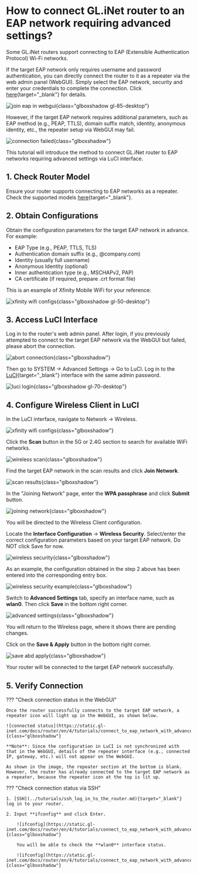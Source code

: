 # How to connect GL.iNet router to an EAP network requiring advanced settings?

Some GL.iNet routers support connecting to EAP (Extensible Authentication Protocol) Wi-Fi networks.

If the target EAP network only requires username and password authentication, you can directly connect the router to it as a repeater via the web admin panel (WebGUI). Simply select the EAP network, security and enter your credentials to complete the connection. Click [here](../tutorials/eap.md){target="_blank"} for details.

![join eap in webgui](https://static.gl-inet.com/docs/router/en/4/tutorials/connect_to_eap_network_with_advanced_settings/join_eap_in_webgui.jpg){class="glboxshadow gl-85-desktop"}

However, if the target EAP network requires additional parameters, such as EAP method (e.g., PEAP, TTLS), domain suffix match, identity, anonymous identity, etc., the repeater setup via WebGUI may fail.

![connection failed](https://static.gl-inet.com/docs/router/en/4/tutorials/connect_to_eap_network_with_advanced_settings/connection_failed.png){class="glboxshadow"}

This tutorial will introduce the method to connect GL.iNet router to EAP networks requiring advanced settings via LuCI interface.

## 1. Check Router Model

Ensure your router supports connecting to EAP networks as a repeater. Check the supported models [here](../tutorials/eap.md){target="_blank"}.

## 2. Obtain Configurations 

Obtain the configuration parameters for the target EAP network in advance. For example: 

- EAP Type (e.g., PEAP, TTLS, TLS)
- Authentication domain suffix (e.g., @company.com)
- Identity (usually full username)
- Anonymous Identity (optional)
- Inner authentication type (e.g., MSCHAPv2, PAP)
- CA certificate (if required, prepare .crt format file)

This is an example of Xfinity Mobile WiFi for your reference:

![xfinity wifi configs](https://static.gl-inet.com/docs/router/en/4/tutorials/connect_to_eap_network_with_advanced_settings/xfinity_mobile_config.png){class="glboxshadow gl-50-desktop"}

## 3. Access LuCI Interface

Log in to the router's web admin panel. After login, if you previously attempted to connect to the target EAP network via the WebGUI but failed, please abort the connection.

![abort connection](https://static.gl-inet.com/docs/router/en/4/tutorials/connect_to_eap_network_with_advanced_settings/abort_connection.png){class="glboxshadow"}

Then go to SYSTEM -> Advanced Settings -> Go to LuCI. Log in to the [LuCI](../faq/what_is_luci.md){target="_blank"} interface with the same admin password.

![luci login](https://static.gl-inet.com/docs/router/en/4/tutorials/connect_to_eap_network_with_advanced_settings/luci_login.jpg){class="glboxshadow gl-70-desktop"}

## 4. Configure Wireless Client in LuCI

In the LuCI interface, navigate to Network -> Wireless.

![xfinity wifi configs](https://static.gl-inet.com/docs/router/en/4/tutorials/connect_to_eap_network_with_advanced_settings/wireless.png){class="glboxshadow"}

Click the **Scan** button in the 5G or 2.4G section to search for available WiFi networks.

![wireless scan](https://static.gl-inet.com/docs/router/en/4/tutorials/connect_to_eap_network_with_advanced_settings/wireless_scan.png){class="glboxshadow"}

Find the target EAP network in the scan results and click **Join Network**.

![scan results](https://static.gl-inet.com/docs/router/en/4/tutorials/connect_to_eap_network_with_advanced_settings/scan_results.png){class="glboxshadow"}

In the "Joining Network" page, enter the **WPA passphrase** and click **Submit** button.

![joining network](https://static.gl-inet.com/docs/router/en/4/tutorials/connect_to_eap_network_with_advanced_settings/joining_network.png){class="glboxshadow"}

You will be directed to the Wireless Client configuration. 

Locate the **Interface Configuration** -> **Wireless Security**. Select/enter the correct configuration parameters based on your target EAP network. Do NOT click Save for now.

![wireless security](https://static.gl-inet.com/docs/router/en/4/tutorials/connect_to_eap_network_with_advanced_settings/wireless_security.jpg){class="glboxshadow"}

As an example, the configuration obtained in the step 2 above has been entered into the corresponding entry box. 

![wireless security example](https://static.gl-inet.com/docs/router/en/4/tutorials/connect_to_eap_network_with_advanced_settings/wireless_security_example.png){class="glboxshadow"}

Switch to **Advanced Settings** tab, specify an interface name, such as **wlan0**. Then click **Save** in the bottom right corner.

![advanced settings](https://static.gl-inet.com/docs/router/en/4/tutorials/connect_to_eap_network_with_advanced_settings/advanced_settings.png){class="glboxshadow"}

You will return to the Wireless page, where it shows there are pending changes.

Click on the **Save & Apply** button in the bottom right corner.

![save abd apply](https://static.gl-inet.com/docs/router/en/4/tutorials/connect_to_eap_network_with_advanced_settings/save_apply.png){class="glboxshadow"}

Your router will be connected to the target EAP network successfully.

## 5. Verify Connection

??? "Check connection status in the WebGUI"

    Once the router successfully connects to the target EAP network, a repeater icon will light up in the WebGUI, as shown below.

    ![connected status](https://static.gl-inet.com/docs/router/en/4/tutorials/connect_to_eap_network_with_advanced_settings/connected_status.png){class="glboxshadow"}

    **Note**: Since the configuration in LuCI is not synchronized with that in the WebGUI, details of the repeater interface (e.g., connected IP, gateway, etc.) will not appear on the WebGUI.
    
    As shown in the image, the repeater section at the bottom is blank. However, the router has already connected to the target EAP network as a repeater, because the repeater icon at the top is lit up.

??? "Check connection status via SSH"

    1. [SSH](../tutorials/ssh_log_in_to_the_router.md){target="_blank"} log in to your router.

    2. Input **ifconfig** and click Enter.

        ![ifconfig](https://static.gl-inet.com/docs/router/en/4/tutorials/connect_to_eap_network_with_advanced_settings/ifconfig.png){class="glboxshadow"}

        You will be able to check the **wlan0** interface status.

        ![ifconfig](https://static.gl-inet.com/docs/router/en/4/tutorials/connect_to_eap_network_with_advanced_settings/ifconfig_2.png){class="glboxshadow"}
